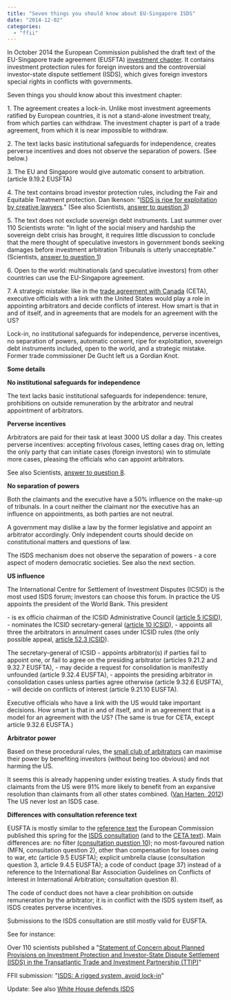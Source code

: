 ```yaml
---
title: "Seven things you should know about EU-Singapore ISDS"
date: "2014-12-02"
categories: 
  - "ffii"
---
```


In October 2014 the European Commission published the draft text of the EU-Singapore trade agreement (EUSFTA) [investment chapter](http://trade.ec.europa.eu/doclib/docs/2014/october/tradoc_152844.pdf). It contains investment protection rules for foreign investors and the controversial investor-state dispute settlement (ISDS), which gives foreign investors special rights in conflicts with governments.

Seven things you should know about this investment chapter:

1\. The agreement creates a lock-in. Unlike most investment agreements ratified by European countries, it is not a stand-alone investment treaty, from which parties can withdraw. The investment chapter is part of a trade agreement, from which it is near impossible to withdraw.

2\. The text lacks basic institutional safeguards for independence, creates perverse incentives and does not observe the separation of powers. (See below.)

3\. The EU and Singapore would give automatic consent to arbitration. (article 9.19.2 EUSFTA)

4\. The text contains broad investor protection rules, including the Fair and Equitable Treatment protection. Dan Ikenson: "[ISDS is ripe for exploitation by creative lawyers](http://www.cato.org/publications/free-trade-bulletin/compromise-advance-trade-agenda-purge-negotiations-investor-state)." (See also Scientists, [answer to question 3](http://www.kent.ac.uk/law/isds_treaty_consultation.html))

5\. The text does not exclude sovereign debt instruments. Last summer over 110 Scientists wrote: "In light of the social misery and hardship the sovereign debt crisis has brought, it requires little discussion to conclude that the mere thought of speculative investors in government bonds seeking damages before investment arbitration Tribunals is utterly unacceptable." (Scientists, [answer to question 1](http://www.kent.ac.uk/law/isds_treaty_consultation.html))

6\. Open to the world: multinationals (and speculative investors) from other countries can use the EU-Singapore agreement.

7\. A strategic mistake: like in the [trade agreement with Canada](http://corporateeurope.org/international-trade/2014/11/ceta-trading-away-democracy) (CETA), executive officials with a link with the United States would play a role in appointing arbitrators and decide conflicts of interest. How smart is that in and of itself, and in agreements that are models for an agreement with the US?

Lock-in, no institutional safeguards for independence, perverse incentives, no separation of powers, automatic consent, ripe for exploitation, sovereign debt instruments included, open to the world, and a strategic mistake. Former trade commissioner De Gucht left us a Gordian Knot.

**Some details**

**No institutional safeguards for independence**

The text lacks basic institutional safeguards for independence: tenure, prohibitions on outside remuneration by the arbitrator and neutral appointment of arbitrators.

**Perverse incentives**

Arbitrators are paid for their task at least 3000 US dollar a day. This creates perverse incentives: accepting frivolous cases, letting cases drag on, letting the only party that can initiate cases (foreign investors) win to stimulate more cases, pleasing the officials who can appoint arbitrators.

See also Scientists, [answer to question 8](http://www.kent.ac.uk/law/isds_treaty_consultation.html).

**No separation of powers**

Both the claimants and the executive have a 50% influence on the make-up of tribunals. In a court neither the claimant nor the executive has an influence on appointments, as both parties are not neutral.

A government may dislike a law by the former legislative and appoint an arbitrator accordingly. Only independent courts should decide on constitutional matters and questions of law.

The ISDS mechanism does not observe the separation of powers - a core aspect of modern democratic societies. See also the next section.

**US influence**

The International Centre for Settlement of Investment Disputes (ICSID) is the most used ISDS forum; investors can choose this forum. In practice the US appoints the president of the World Bank. This president

\- is ex officio chairman of the ICSID Administrative Council ([article 5 ICSID](https://icsid.worldbank.org/ICSID/StaticFiles/basicdoc/partA-chap01.htm#s02)), - nominates the ICSID secretary-general ([article 10 ICSID](https://icsid.worldbank.org/ICSID/StaticFiles/basicdoc/partA-chap01.htm#s03)), - appoints all three the arbitrators in annulment cases under ICSID rules (the only possible appeal, [article 52.3 ICSID](https://icsid.worldbank.org/ICSID/StaticFiles/basicdoc/partA-chap04.htm)).

The secretary-general of ICSID - appoints arbitrator(s) if parties fail to appoint one, or fail to agree on the presiding arbitrator (articles 9.21.2 and 9.32.7 EUSFTA), - may decide a request for consolidation is manifestly unfounded (article 9.32.4 EUSFTA), - appoints the presiding arbitrator in consolidation cases unless parties agree otherwise (article 9.32.6 EUSFTA), - will decide on conflicts of interest (article 9.21.10 EUSFTA).

Executive officials who have a link with the US would take important decisions. How smart is that in and of itself, and in an agreement that is a model for an agreement with the US? (The same is true for CETA, except article 9.32.6 EUSFTA.)

**Arbitrator power**

Based on these procedural rules, the [small club of arbitrators](http://corporateeurope.org/publications/profiting-from-injustice) can maximise their power by benefiting investors (without being too obvious) and not harming the US.

It seems this is already happening under existing treaties. A study finds that claimants from the US were 91% more likely to benefit from an expansive resolution than claimants from all other states combined. ([Van Harten, 2012](http://digitalcommons.osgoode.yorku.ca/ohlj/vol50/iss1/6)) The US never lost an ISDS case.

**Differences with consultation reference text**

EUSFTA is mostly similar to the [reference text](http://trade.ec.europa.eu/doclib/docs/2014/march/tradoc_152280.pdf) the European Commission published this spring for the [ISDS consultation](http://trade.ec.europa.eu/consultations/index.cfm?consul_id=179) (and to the [CETA text](http://corporateeurope.org/international-trade/2014/11/ceta-trading-away-democracy)). Main differences are: no filter [(consultation question 10](http://trade.ec.europa.eu/doclib/docs/2014/march/tradoc_152280.pdf)); no most-favoured nation (MFN, consultation question 2), other than compensation for losses owing to war, etc (article 9.5 EUSFTA); explicit umbrella clause (consultation question 3, article 9.4.5 EUSFTA); a code of conduct (page 37) instead of a reference to the International Bar Association Guidelines on Conflicts of Interest in International Arbitration; consultation question 8).

The code of conduct does not have a clear prohibition on outside remuneration by the arbitrator; it is in conflict with the ISDS system itself, as ISDS creates perverse incentives.

Submissions to the ISDS consultation are still mostly valid for EUSFTA.

See for instance:

Over 110 scientists published a "[Statement of Concern about Planned Provisions on Investment Protection and Investor-State Dispute Settlement (ISDS) in the Transatlantic Trade and Investment Partnership (TTIP)](http://www.kent.ac.uk/law/isds_treaty_consultation.html)"

FFII submission: "[ISDS: A rigged system, avoid lock-in](http://acta.ffii.org/?p=2118)"

Update: See also [White House defends ISDS](https://blog.ffii.org/white-house-defends-isds/)

